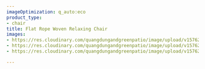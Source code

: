 ```yaml
---
imageOptimization: q_auto:eco
product_type:
- chair
title: Flat Rope Woven Relaxing Chair
images:
- https://res.cloudinary.com/quangdungandgreenpatio/image/upload/v1576291397/posts/5296d8e2eb21127f4b30-removebg-preview_npcef5.png
- https://res.cloudinary.com/quangdungandgreenpatio/image/upload/v1576291397/posts/0cecf0a1c3623a3c6373-removebg-preview_gcuqxq.jpg
- https://res.cloudinary.com/quangdungandgreenpatio/image/upload/v1576291396/posts/0cecf0a1c3623a3c6373-removebg-preview_1_pfeii7.jpg

---
```

